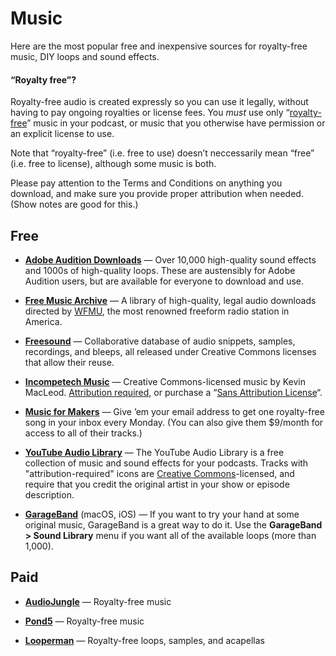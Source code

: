# Music

Here are the most popular free and inexpensive sources for royalty-free music, DIY loops and sound effects.

#### “Royalty free”?

Royalty-free audio is created expressly so you can use it legally, without having to pay ongoing royalties or license fees. You _must_ use only “[royalty-free](https://en.wikipedia.org/wiki/Production_music)” music in your podcast, or music that you otherwise have permission or an explicit license to use.

Note that “royalty-free” (i.e. free to use) doesn’t neccessarily mean “free” (i.e. free to license), although some music is both.

Please pay attention to the Terms and Conditions on anything you download, and make sure you provide proper attribution when needed. (Show notes are good for this.)

## Free

* **[Adobe Audition Downloads](http://offers.adobe.com/en/na/audition/offers/audition_dlc.html)** — Over 10,000 high-quality sound effects and 1000s of high-quality loops. These are austensibly for Adobe Audition users, but are available for everyone to download and use.

* **[Free Music Archive](http://freemusicarchive.org/)** — A library of high-quality, legal audio downloads directed by [WFMU](https://wfmu.org/), the most renowned freeform radio station in America.

* **[Freesound](http://freesound.org/)** — Collaborative database of audio snippets, samples, recordings, and bleeps, all released under Creative Commons licenses that allow their reuse.

* **[Incompetech Music](http://incompetech.com/music/)** — Creative Commons-licensed music by Kevin MacLeod. [Attribution required](https://creativecommons.org/licenses/by/3.0/us/), or purchase a “[Sans Attribution License](http://incompetech.com/music/royalty-free/licenses/sans.php)“.

* **[Music for Makers](https://musicformakers.com/)** — Give ’em your email address to get one royalty-free song in your inbox every Monday. (You can also give them $9/month for access to all of their tracks.)

* **[YouTube Audio Library](https://www.youtube.com/audiolibrary/music)** — The YouTube Audio Library is a free collection of music and sound effects for your podcasts. Tracks with "attribution-required" icons are [Creative Commons](http://creativecommons.org/)-licensed, and require that you credit the original artist in your show or episode description.

* **[GarageBand](http://www.apple.com/mac/garageband/)** (macOS, iOS) — If you want to try your hand at some original music, GarageBand is a great way to do it. Use the **GarageBand > Sound Library** menu if you want all of the available loops (more than 1,000).

## Paid

* **[AudioJungle](http://audiojungle.net/)** — Royalty-free music

* **[Pond5](http://www.pond5.com/)** — Royalty-free music

* **[Looperman](http://www.looperman.com/)** — Royalty-free loops, samples, and acapellas

